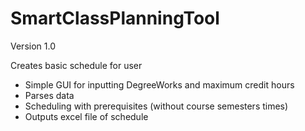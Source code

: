 # SmartClassPlanningTool

Version 1.0

Creates basic schedule for user
- Simple GUI for inputting DegreeWorks and maximum credit hours
- Parses data
- Scheduling with prerequisites (without course semesters times)
- Outputs excel file of schedule

